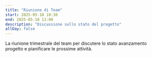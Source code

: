 ```yaml
---
title: "Riunione di Team"
start: 2025-05-18 10:30
end: 2025-05-18 12:00
description: "Discussione sullo stato del progetto"
allDay: false
---
```


La riunione trimestrale del team per discutere lo stato avanzamento progetto e pianificare le prossime attività.
